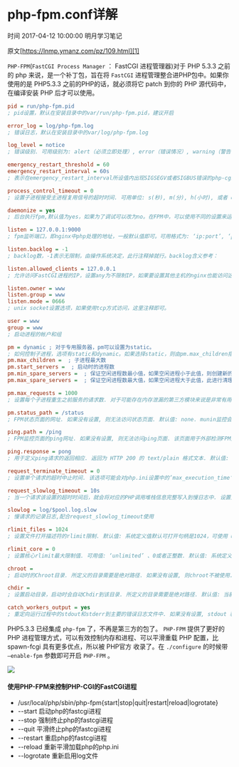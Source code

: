 # php-fpm.conf详解

 时间 2017-04-12 10:00:00  明月学习笔记

原文[https://lnmp.ymanz.com/pz/109.html][1]


`PHP-FPM`(`FastCGI Process Manager` ： FastCGI 进程管理器)对于 PHP 5.3.3 之前的 php 来说，是一个补丁包，旨在将 `FastCGI` 进程管理整合进PHP包中。如果你使用的是 PHP5.3.3 之前的PHP的话，就必须将它 patch 到你的 PHP 源代码中，在编译安装 PHP 后才可以使用。 

```ini
pid = run/php-fpm.pid
; pid设置，默认在安装目录中的var/run/php-fpm.pid，建议开启

error_log = log/php-fpm.log
; 错误日志，默认在安装目录中的var/log/php-fpm.log

log_level = notice
; 错误级别. 可用级别为: alert（必须立即处理）, error（错误情况）, warning（警告情况）, notice（一般重要信息）, debug（调试信息）. 默认: notice.

emergency_restart_threshold = 60
emergency_restart_interval = 60s
; 表示在emergency_restart_interval所设值内出现SIGSEGV或者SIGBUS错误的php-cgi进程数如果超过 emergency_restart_threshold个，php-fpm就会优雅重启。这两个选项一般保持默认值。

process_control_timeout = 0
; 设置子进程接受主进程复用信号的超时时间. 可用单位: s(秒), m(分), h(小时), 或者 d(天) 默认单位: s(秒). 默认值: 0.

daemonize = yes
; 后台执行fpm,默认值为yes，如果为了调试可以改为no。在FPM中，可以使用不同的设置来运行多个进程池。 这些设置可以针对每个进程池单独设置。

listen = 127.0.0.1:9000
; fpm监听端口，即nginx中php处理的地址，一般默认值即可。可用格式为: ‘ip:port’, ‘port’, ‘/path/to/unix/socket’. 每个进程池都需要设置.

listen.backlog = -1
; backlog数，-1表示无限制，由操作系统决定，此行注释掉就行。backlog含义参考：

listen.allowed_clients = 127.0.0.1
; 允许访问FastCGI进程的IP，设置any为不限制IP，如果要设置其他主机的nginx也能访问这台FPM进程，listen处要设置成本地可被访问的IP。默认值是any。每个地址是用逗号分隔. 如果没有设置或者为空，则允许任何服务器请求连接

listen.owner = www
listen.group = www
listen.mode = 0666
; unix socket设置选项，如果使用tcp方式访问，这里注释即可。

user = www
group = www
; 启动进程的帐户和组

pm = dynamic ; 对于专用服务器，pm可以设置为static。
; 如何控制子进程，选项有static和dynamic。如果选择static，则由pm.max_children指定固定的子进程数。如果选择dynamic，则由下开参数决定：
pm.max_children =  ; 子进程最大数
pm.start_servers =  ; 启动时的进程数
pm.min_spare_servers =  ; 保证空闲进程数最小值，如果空闲进程小于此值，则创建新的子进程
pm.max_spare_servers =  ; 保证空闲进程数最大值，如果空闲进程大于此值，此进行清理

pm.max_requests = 1000
; 设置每个子进程重生之前服务的请求数. 对于可能存在内存泄漏的第三方模块来说是非常有用的. 如果设置为 ’0′ 则一直接受请求. 等同于 PHP_FCGI_MAX_REQUESTS 环境变量. 默认值: 0.

pm.status_path = /status
; FPM状态页面的网址. 如果没有设置, 则无法访问状态页面. 默认值: none. munin监控会使用到

ping.path = /ping
; FPM监控页面的ping网址. 如果没有设置, 则无法访问ping页面. 该页面用于外部检测FPM是否存活并且可以响应请求. 请注意必须以斜线开头 (/)。

ping.response = pong
; 用于定义ping请求的返回相应. 返回为 HTTP 200 的 text/plain 格式文本. 默认值: pong.

request_terminate_timeout = 0
; 设置单个请求的超时中止时间. 该选项可能会对php.ini设置中的’max_execution_time’因为某些特殊原因没有中止运行的脚本有用. 设置为 ’0′ 表示 ‘Off’.当经常出现502错误时可以尝试更改此选项。

request_slowlog_timeout = 10s
; 当一个请求该设置的超时时间后，就会将对应的PHP调用堆栈信息完整写入到慢日志中. 设置为 ’0′ 表示 ‘Off’

slowlog = log/$pool.log.slow
; 慢请求的记录日志,配合request_slowlog_timeout使用

rlimit_files = 1024
; 设置文件打开描述符的rlimit限制. 默认值: 系统定义值默认可打开句柄是1024，可使用 ulimit -n查看，ulimit -n 2048修改。

rlimit_core = 0
; 设置核心rlimit最大限制值. 可用值: ‘unlimited’ 、0或者正整数. 默认值: 系统定义值.

chroot =
; 启动时的Chroot目录. 所定义的目录需要是绝对路径. 如果没有设置, 则chroot不被使用.

chdir =
; 设置启动目录，启动时会自动Chdir到该目录. 所定义的目录需要是绝对路径. 默认值: 当前目录，或者/目录（chroot时）

catch_workers_output = yes
; 重定向运行过程中的stdout和stderr到主要的错误日志文件中. 如果没有设置, stdout 和 stderr 将会根据FastCGI的规则被重定向到 /dev/null。
```
PHP5.3.3 已经集成 `php-fpm` 了，不再是第三方的包了。 `PHP-FPM` 提供了更好的 PHP 进程管理方式，可以有效控制内存和进程、可以平滑重载 PHP 配置，比 spawn-fcgi 具有更多优点，所以被 PHP官方 收录了。在 `./configure` 的时候带 `–enable-fpm` 参数即可开启 `PHP-FPM` 。 

![][3]

#### 使用PHP-FPM来控制PHP-CGI的FastCGI进程

* /usr/local/php/sbin/php-fpm{start|stop|quit|restart|reload|logrotate}
* --start 启动php的fastcgi进程
* --stop 强制终止php的fastcgi进程
* --quit 平滑终止php的fastcgi进程
* --restart 重启php的fastcgi进程
* --reload 重新平滑加载php的php.ini
* --logrotate 重新启用log文件


[1]: https://lnmp.ymanz.com/pz/109.html

[3]: ./img/uIVrYrI.jpg
